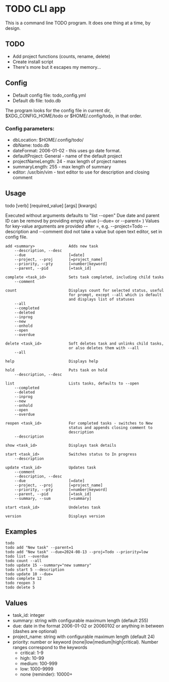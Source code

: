 # TODO CLI app
This is a command line TODO program.
It does one thing at a time, by design. 

## TODO
* Add project functions (counts, rename, delete)
* Create install script
* There's more but it escapes my memory...

## Config
* Default config file: todo_config.yml
* Default db file: todo.db

The program looks for the config file in current dir, $XDG_CONFIG_HOME/todo or $HOME/.config/todo, in that order.

### Config parameters:
* dbLocation: $HOME/.config/todo/
* dbName: todo.db
* dateFormat: 2006-01-02            - this uses go date format.
* defaultProject: General           - name of the default project
* projectNameLength: 24             - max length of project names
* summaryLength: 255                - max length of summary
* editor: /usr/bin/vim              - text editor to use for description and closing comment

## Usage

todo [verb] [required_value] [args] [kwargs]
	
Executed without arguments defaults to "list --open"
Due date and parent ID can be removd by providing empty value (--due= or --parent= )
Values for key-value arguments are provided after =, e.g. --project=Todo
--description and --comment dod not take a value but open text editor, set in config file.

```
add <summary>               Adds new task
    --description, --desc
    --due                   [=date]
    --project, --proj       [=project_name]
    --priority, --pty       [=number|keyword]
    --parent, --pid         [=task_id]

complete <task_id>          Sets task completed, including child tasks
    --comment

count                       Displays count for selected status, useful 
                            for prompt, except --all which is default 
                            and displays list of statuses
    --all
    --completed
    --deleted
    --inprog
    --new
    --onhold
    --open
    --overdue

delete <task_id>            Soft deletes task and unlinks child tasks,
                            or also deletes them with --all
    --all

help                        Displays help

hold                        Puts task on hold
    --description, --desc

list                        Lists tasks, defaults to --open            
    --completed
    --deleted
    --inprog
    --new
    --onhold
    --open
    --overdue

reopen <task_id>            For completed tasks - switches to New 
                            status and appends closing comment to
                            description
    --description

show <task_id>              Displays task details
    
start <task_id>             Switches status to In progress
    --description

update <task_id>            Updates task
    --comment
    --description, --desc
    --due                   [=date]
    --project, --proj       [=project_name]
    --priority, --pty       [=number|keyword]
    --parent, --pid         [=task_id]
    --summary, --sum        [=summary]

start <task_id>             Undeletes task

version                     Displays version
```

## Examples
```
todo
todo add "New task" --parent=1
todo add "New task" --due=2024-08-13 --proj=Todo --priority=low
todo list --overdue
todo count --all
todo update 15 --summary="new summary" 
todo start 5 --description
todo update 10 --due= 
todo complete 12
todo reopen 3
todo delete 5
``` 
## Values
* task_id: integer
* summary: string with configurable maximum length (default 255)
* due: date in the format 2006-01-02 or 20060102 or anything in between (dashes are optional)
* project_name: string with configurable maximum length (default 24)  
* priority: number or keyword (none|low|medium|high|critical). Number ranges correspond to the keywords
    * critical: 1-9
    * high: 10-99
    * medium: 100-999
    * low: 1000-9999
    * none (reminder): 10000+

